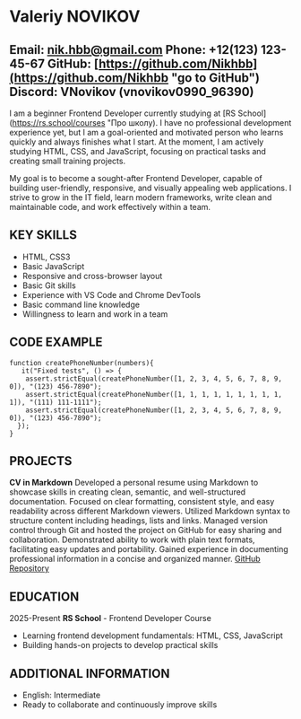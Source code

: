 # Valeriy NOVIKOV
Email: nik.hbb@gmail.com
Phone: +12(123) 123-45-67
GitHub: [https://github.com/Nikhbb](https://github.com/Nikhbb "go to GitHub")
Discord: VNovikov (vnovikov0990_96390)
---
I am a beginner Frontend Developer currently studying at [RS School](https://rs.school/courses "Про школу). I have no professional development experience yet, but I am a goal-oriented and motivated person who learns quickly and always finishes what I start. At the moment, I am actively studying HTML, CSS, and JavaScript, focusing on practical tasks and creating small training projects.

My goal is to become a sought-after Frontend Developer, capable of building user-friendly, responsive, and visually appealing web applications. I strive to grow in the IT field, learn modern frameworks, write clean and maintainable code, and work effectively within a team.

## KEY SKILLS
* HTML, CSS3
* Basic JavaScript
* Responsive and cross-browser layout
* Basic Git skills
* Experience with VS Code and Chrome DevTools
* Basic command line knowledge
* Willingness to learn and work in a team

## CODE EXAMPLE
```
function createPhoneNumber(numbers){
   it("Fixed tests", () => {
    assert.strictEqual(createPhoneNumber([1, 2, 3, 4, 5, 6, 7, 8, 9, 0]), "(123) 456-7890");
    assert.strictEqual(createPhoneNumber([1, 1, 1, 1, 1, 1, 1, 1, 1, 1]), "(111) 111-1111");
    assert.strictEqual(createPhoneNumber([1, 2, 3, 4, 5, 6, 7, 8, 9, 0]), "(123) 456-7890");
  });
}
```
## PROJECTS
**CV in Markdown**
Developed a personal resume using Markdown to showcase skills in creating clean, semantic, and well-structured documentation. Focused on clear formatting, consistent style, and easy readability across different Markdown viewers. Utilized Markdown syntax to structure content including headings, lists and links.
Managed version control through Git and hosted the project on GitHub for easy sharing and collaboration. Demonstrated ability to work with plain text formats, facilitating easy updates and portability. Gained experience in documenting professional information in a concise and organized manner.
[GitHub Repository](https://github.com/Nikhbb/rsschool-cv)

## EDUCATION
2025-Present
**RS School** - Frontend Developer Course
* Learning frontend development fundamentals: HTML, CSS, JavaScript
* Building hands-on projects to develop practical skills

## ADDITIONAL INFORMATION
* English: Intermediate
* Ready to collaborate and continuously improve skills